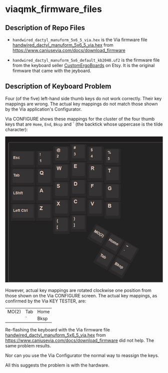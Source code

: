 # viaqmk\_firmware\_files

## Description of Repo Files

* `handwired_dactyl_manuform_5x6_5_via.hex` is the Via firmware file [handwired_dactyl_manuform_5x6_5_via.hex](https://www.caniusevia.com/docs/download_firmware#0) from <https://www.caniusevia.com/docs/download_firmware>

* `handwired_dactyl_manuform_5x6_default_kb2040.uf2` is the firmware file from the keyboard seller  [CustomErgoBoards](https://www.etsy.com/shop/CustomErgoBoards) on Etsy. It is the original firmware that came with the jeyboard.

## Description of Keyboard Problem

Four (of the five) left-hand side thumb keys do not work correctly. Their key mappings are wrong. The actual key mappings do not match those shown by the Via application's Configurator. 

Via CONFIGURE shows these mappings for the cluster of the four thumb keys that are `Home`, `End`, `Bksp` 
and \` (the backtick whose uppercase is the tilde character):

![Left side configure](/assets/left-side-configure.jpg)

However, actual key mappings are rotated clockwise one position from those shown on the Via CONFIGURE screen. The actual key mappings, as confirmed by the Via KEY TESTER, are:

|           |      |      |
| --------- |------|------|
| MO(2)     | Tab  | Home |
|           | `    | Bksp |

Re-flashing the keyboard with the Via firmware file [handwired_dactyl_manuform_5x6_5_via.hex](https://www.caniusevia.com/docs/download_firmware#0) from <https://www.caniusevia.com/docs/download_firmware> did not help. The same problem results.

Nor can you use the Via Configurator the normal way to reassign the keys.

All this suggests the problem is with the hardware.